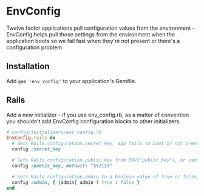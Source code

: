 # EnvConfig

Twelve factor applications pull configuration values from the 
environment - EnvConfig helps pull those settings from the environment
when the application boots so we fail fast when they're not present
or there's a configuration problem.

## Installation

Add `gem 'env_config'` to your application's Gemfile.

## Rails 

Add a new initializer - if you use env_config.rb, as a matter
of convention you shouldn't add EnvConfig configuration blocks
to other initializers.

```ruby
# config/initializers/env_config.rb
EnvConfig.rails do
  # Sets Rails.configuration.secret_key, app fails to boot if not present
  config :secret_key

  # Sets Rails.configuration.public_key from ENV["public_key"], or uses the default if not available in ENV
  config :public_key, default: "XYZ123"

  # Sets Rails.configuration.admin to a boolean value of true or false, app fails to boot if not present
  config :admin, { |admin| admin ? true : false } 
end
```
